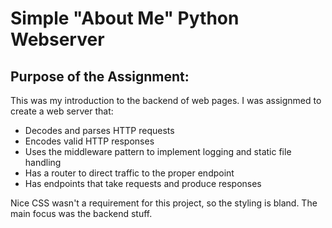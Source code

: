 # Simple "About Me" Python Webserver

## Purpose of the Assignment: 
This was my introduction to the backend of web pages. I was assignmed to create a web server that:
  * Decodes and parses HTTP requests
  * Encodes valid HTTP responses
  * Uses the middleware pattern to implement logging and static file handling
  * Has a router to direct traffic to the proper endpoint
  * Has endpoints that take requests and produce responses

Nice CSS wasn't a requirement for this project, so the styling is bland. The main focus was the backend stuff.
